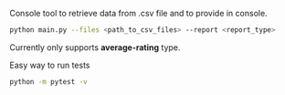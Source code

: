 Console tool to retrieve data from .csv file and to provide in console.

```bash
python main.py --files <path_to_csv_files> --report <report_type>
```
Currently only supports **average-rating** type.

Easy way to run tests
```bash
python -m pytest -v
```
